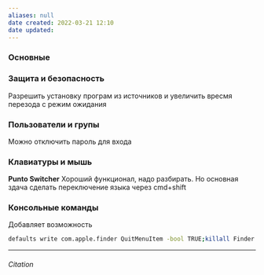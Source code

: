 ```yaml
---
aliases: null
date created: 2022-03-21 12:10
date updated:
---
```

### Основные

### Защита и безопасность

Разрешить установку програм из источников и увеличить вресмя перезода с режим ожидания

###

###

###

###

### Пользователи и групы
Можно отключить пароль для входа


### Клавиатуры и мышь

**Punto Switcher**
Хороший функционал, надо разбирать. Но основная здача сделать переключение языка через cmd+shift


### Консольные команды

Добавляет возможность

```zsh
defaults write com.apple.finder QuitMenuItem -bool TRUE;killall Finder
```


---

###### Citation

